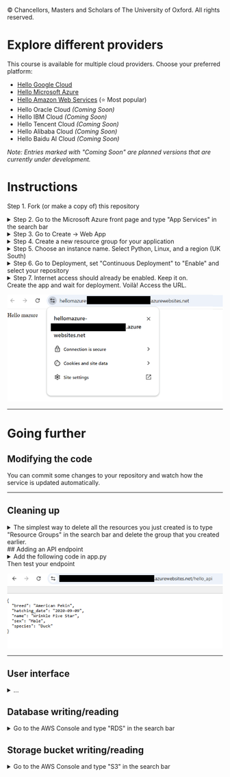 © Chancellors, Masters and Scholars of The University of Oxford. All rights reserved.

# Explore different providers

This course is available for multiple cloud providers. Choose your preferred platform:

- [Hello Google Cloud](https://github.com/Oxford-Research-Cloud-Competency-Centre/Hello-gcloud)
- [Hello Microsoft Azure](https://github.com/Oxford-Research-Cloud-Competency-Centre/Hello-mazure)
- [Hello Amazon Web Services](https://github.com/Oxford-Research-Cloud-Competency-Centre/Hello-aws) (⭐ Most popular)
- Hello Oracle Cloud *(Coming Soon)*
- Hello IBM Cloud *(Coming Soon)*
- Hello Tencent Cloud *(Coming Soon)*
- Hello Alibaba Cloud *(Coming Soon)*
- Hello Baidu AI Cloud *(Coming Soon)*

*Note: Entries marked with "Coming Soon" are planned versions that are currently under development.*

# Instructions

Step 1. Fork (or make a copy of) this repository
<details>
<summary>Step 2. Go to the Microsoft Azure front page and type "App Services" in the search bar</summary>

![Step 2](README_images/img1.png)

***
</details>
<details>
<summary>Step 3. Go to Create -> Web App</summary>

![Step 3](README_images/img2.png)

***
</details>
<details>
<summary>Step 4. Create a new resource group for your application</summary>

![Step 4](README_images/img6.png)

***
</details>
<details>
<summary>Step 5. Choose an instance name. Select Python, Linux, and a region (UK South)</summary>

![Step 5](README_images/img3.png)

***
</details>
<details>
<summary>Step 6. Go to Deployment, set "Continuous Deployment" to "Enable" and select your repository</summary>

![Step 6](README_images/img4.png)

***
</details>
<details>
<summary>Step 7. Internet access should already be enabled. Keep it on.</summary>

![Step 7](README_images/img7.png)

***
</details>
Create the app and wait for deployment. Voilà! Access the URL.

![Voilà](README_images/img5.png)

***

# Going further

## Modifying the code

You can commit some changes to your repository and watch how the service is updated automatically. 

***

## Cleaning up

<details>
<summary>The simplest way to delete all the resources you just created is to type "Resource Groups" in the search bar and delete the group that you created earlier.</summary>

![Deleting a service](README_images/resource_group.png)

***
</details>
## Adding an API endpoint

<details>
<summary>Add the following code in app.py </summary>

```	
@app.route("/hello_api")
def hello_api():
    return {
		"name": "Wrinkle Five Star",
		"species": "Duck",
		"breed": "American Pekin",
		"hatching_date": "2020-09-09",
		"sex": "Male"
    }
```

***
</details>
Then test your endpoint

![API endpoint](README_images/hello_api.png)

***

## User interface

<details>
<summary>...</summary>
Missing content
</details>

## Database writing/reading

<details>
<summary>Go to the AWS Console and type "RDS" in the search bar</summary>
Missing content
</details>

## Storage bucket writing/reading

<details>
<summary>Go to the AWS Console and type "S3" in the search bar</summary>
Missing content
</details>


